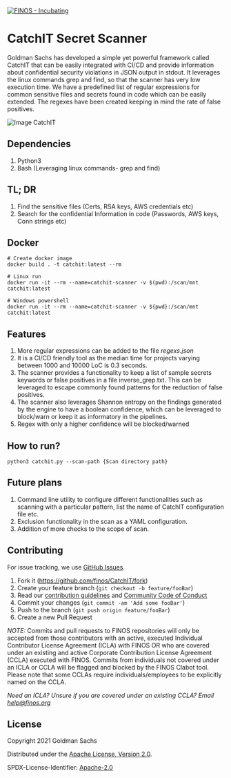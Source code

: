 [![FINOS - Incubating](https://cdn.jsdelivr.net/gh/finos/contrib-toolbox@master/images/badge-incubating.svg)](https://finosfoundation.atlassian.net/wiki/display/FINOS/Incubating)

# CatchIT Secret Scanner

Goldman Sachs has developed a simple yet powerful framework called CatchIT that can be easily integrated with CI/CD and provide information about confidential security violations in JSON output in stdout. It leverages the linux commands grep and find, so that the scanner has very low execution time. We have a predefined list of regular expressions for common sensitive files and secrets found in code which can be easily extended. The regexes have been created keeping in mind the rate of false positives.

![Image CatchIT](catchit-logo.png)

## Dependencies
1. Python3
2. Bash (Leveraging linux commands- grep and find)

## TL; DR
1. Find the sensitive files (Certs, RSA keys, AWS credentials etc)
2. Search for the confidential Information in code (Passwords, AWS keys, Conn strings etc)

## Docker
```
# Create docker image
docker build . -t catchit:latest --rm

# Linux run
docker run -it --rm --name=catchit-scanner -v $(pwd):/scan/mnt catchit:latest

# Windows powershell
docker run -it --rm --name=catchit-scanner -v ${pwd}:/scan/mnt catchit:latest
```

## Features
1. More regular expressions can be added to the file <i>regexs.json</i>
2. It is a CI/CD friendly tool as the median time for projects varying between 1000 and 10000 LoC is 0.3 seconds.
3. The scanner provides a functionality to keep a list of sample secrets keywords or false positives in a file inverse_grep.txt. This can be leveraged to escape commonly found patterns for the reduction of false positives.
4. The scanner also leverages Shannon entropy on the findings generated by the engine to have a boolean confidence, which can be leveraged to block/warn or keep it as informatory in the pipelines.
5. Regex with only a higher confidence will be blocked/warned  

## How to run?

```
python3 catchit.py --scan-path {Scan directory path}
```

## Future plans
1. Command line utility to configure different functionalities such as scanning with a particular pattern, list the name of CatchIT configuration file etc.
2. Exclusion functionality in the scan as a YAML configuration.
3. Addition of more checks to the scope of scan.

## Contributing
For issue tracking, we use [GitHub Issues](https://github.com/finos/CatchIT/issues).

1. Fork it (<https://github.com/finos/CatchIT/fork>)
2. Create your feature branch (`git checkout -b feature/fooBar`)
3. Read our [contribution guidelines](.github/CONTRIBUTING.md) and [Community Code of Conduct](https://www.finos.org/code-of-conduct)
4. Commit your changes (`git commit -am 'Add some fooBar'`)
5. Push to the branch (`git push origin feature/fooBar`)
6. Create a new Pull Request

_NOTE:_ Commits and pull requests to FINOS repositories will only be accepted from those contributors with an active, executed Individual Contributor License Agreement (ICLA) with FINOS OR who are covered under an existing and active Corporate Contribution License Agreement (CCLA) executed with FINOS. Commits from individuals not covered under an ICLA or CCLA will be flagged and blocked by the FINOS Clabot tool. Please note that some CCLAs require individuals/employees to be explicitly named on the CCLA.

*Need an ICLA? Unsure if you are covered under an existing CCLA? Email [help@finos.org](mailto:help@finos.org)*


## License

Copyright 2021 Goldman Sachs

Distributed under the [Apache License, Version 2.0](http://www.apache.org/licenses/LICENSE-2.0).

SPDX-License-Identifier: [Apache-2.0](https://spdx.org/licenses/Apache-2.0)

